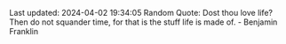 Last updated: 2024-04-02 19:34:05
Random Quote: Dost thou love life? Then do not squander time, for that is the stuff life is made of. - Benjamin Franklin